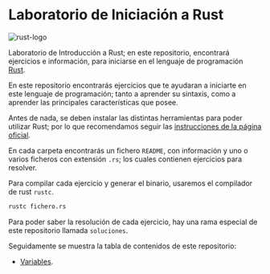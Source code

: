 # Laboratorio de Iniciación a Rust

![rust-logo](https://upload.wikimedia.org/wikipedia/commons/thumb/d/d5/Rust_programming_language_black_logo.svg/240px-Rust_programming_language_black_logo.svg.png)

Laboratorio de Introducción a Rust; en este repositorio, encontrará ejercicios e información, para iniciarse en el lenguaje de programación [Rust](https://www.rust-lang.org/).

En este repositorio encontrarás ejercicios que te ayudaran a iniciarte en este lenguaje de programación; tanto a aprender su sintaxis, como a aprender las principales características que posee.

Antes de nada, se deben instalar las distintas herramientas para poder utilizar Rust; por lo que recomendamos seguir las [instrucciones de la página oficial](https://www.rust-lang.org/tools/install).

En cada carpeta encontrarás un fichero ```README```, con información y uno o varios ficheros con extensión ```.rs```; los cuales contienen ejercicios para resolver.

Para compilar cada ejercicio y generar el binario, usaremos el compilador de rust ```rustc```.

```bash
rustc fichero.rs
```

Para poder saber la resolución de cada ejercicio, hay una rama especial de este repositorio llamada ```soluciones```.

Seguidamente se muestra la tabla de contenidos de este repositorio:

* [Variables](variables).
